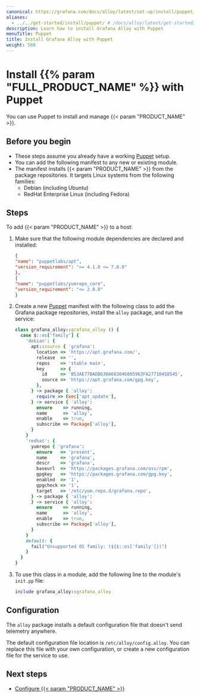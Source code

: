 ```yaml
---
canonical: https://grafana.com/docs/alloy/latest/set-up/install/puppet/
aliases:
  - ../../get-started/install/puppet/ # /docs/alloy/latest/get-started/install/puppet/
description: Learn how to install Grafana Alloy with Puppet
menuTitle: Puppet
title: Install Grafana Alloy with Puppet
weight: 560
---
```


# Install {{% param "FULL_PRODUCT_NAME" %}} with Puppet

You can use Puppet to install and manage {{< param "PRODUCT_NAME" >}}.

## Before you begin

- These steps assume you already have a working [Puppet][] setup.
- You can add the following manifest to any new or existing module.
- The manifest installs {{< param "PRODUCT_NAME" >}} from the package repositories. It targets Linux systems from the following families:
  - Debian (including Ubuntu)
  - RedHat Enterprise Linux (including Fedora)

## Steps

To add {{< param "PRODUCT_NAME" >}} to a host:

1. Make sure that the following module dependencies are declared and installed:

   ```json
   {
   "name": "puppetlabs/apt",
   "version_requirement": ">= 4.1.0 <= 7.0.0"
   },
   {
   "name": "puppetlabs/yumrepo_core",
   "version_requirement": "<= 2.0.0"
   }
   ```

1. Create a new [Puppet][] manifest with the following class to add the Grafana package repositories, install the `alloy` package, and run the service:

   ```ruby
   class grafana_alloy::grafana_alloy () {
     case $::os['family'] {
       'debian': {
         apt::source { 'grafana':
           location => 'https://apt.grafana.com/',
           release  => '',
           repos    => 'stable main',
           key      => {
             id     => 'B53AE77BADB630A683046005963FA27710458545',
             source => 'https://apt.grafana.com/gpg.key',
           },
         } -> package { 'alloy':
           require => Exec['apt_update'],
         } -> service { 'alloy':
           ensure    => running,
           name      => 'alloy',
           enable    => true,
           subscribe => Package['alloy'],
         }
       }
       'redhat': {
         yumrepo { 'grafana':
           ensure   => 'present',
           name     => 'grafana',
           descr    => 'grafana',
           baseurl  => 'https://packages.grafana.com/oss/rpm',
           gpgkey   => 'https://packages.grafana.com/gpg.key',
           enabled  => '1',
           gpgcheck => '1',
           target   => '/etc/yum.repo.d/grafana.repo',
         } -> package { 'alloy':
         } -> service { 'alloy':
           ensure    => running,
           name      => 'alloy',
           enable    => true,
           subscribe => Package['alloy'],
         }
       }
       default: {
         fail("Unsupported OS family: (${$::os['family']})")
       }
     }
   }
   ```

1. To use this class in a module, add the following line to the module's `init.pp` file:

   ```ruby
   include grafana_alloy::grafana_alloy
   ```

## Configuration

The `alloy` package installs a default configuration file that doesn't send telemetry anywhere.

The default configuration file location is `/etc/alloy/config.alloy`.
You can replace this file with your own configuration, or create a new configuration file for the service to use.

## Next steps

- [Configure {{< param "PRODUCT_NAME" >}}][Configure]

[Puppet]: https://www.puppet.com/
[Configure]: ../../../configure/linux/
